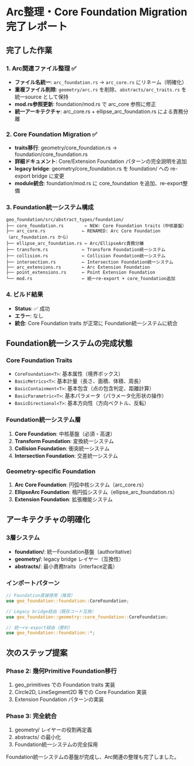 # Arc整理・Core Foundation Migration完了レポート

## 完了した作業

### 1. Arc関連ファイル整理 ✅
- **ファイル名統一**: `arc_foundation.rs` → `arc_core.rs` にリネーム（明確化）
- **重複ファイル削除**: `geometry/arc.rs` を削除、`abstracts/arc_traits.rs` を統一source として保持  
- **mod.rs参照更新**: foundation/mod.rs で arc_core 参照に修正
- **統一アーキテクチャ**: arc_core.rs + ellipse_arc_foundation.rs による責務分離

### 2. Core Foundation Migration ✅
- **traits移行**: geometry/core_foundation.rs → foundation/core_foundation.rs
- **詳細ドキュメント**: Core/Extension Foundation パターンの完全説明を追加
- **legacy bridge**: geometry/core_foundation.rs を foundation/ への re-export bridge に変更
- **module統合**: foundation/mod.rs に core_foundation を追加、re-export整備

### 3. Foundation統一システム構成

```
geo_foundation/src/abstract_types/foundation/
├── core_foundation.rs        ← NEW: Core Foundation traits（中核基盤）
├── arc_core.rs              ← RENAMED: Arc Core Foundation（arc_foundation.rs から）
├── ellipse_arc_foundation.rs ← Arc/EllipseArc責務分離
├── transform.rs             ← Transform Foundation統一システム
├── collision.rs             ← Collision Foundation統一システム
├── intersection.rs          ← Intersection Foundation統一システム
├── arc_extensions.rs        ← Arc Extension Foundation
├── point_extensions.rs      ← Point Extension Foundation
└── mod.rs                   ← 統一re-export + core_foundation追加
```

### 4. ビルド結果
- **Status**: ✅ 成功
- **エラー**: なし
- **統合**: Core Foundation traits が正常に Foundation統一システムに統合

## Foundation統一システムの完成状態

### Core Foundation Traits
- `CoreFoundation<T>`: 基本属性（境界ボックス）
- `BasicMetrics<T>`: 基本計量（長さ、面積、体積、周長）
- `BasicContainment<T>`: 基本包含（点の包含判定、距離計算）
- `BasicParametric<T>`: 基本パラメータ（パラメータ化形状の操作）
- `BasicDirectional<T>`: 基本方向性（方向ベクトル、反転）

### Foundation統一システム層
1. **Core Foundation**: 中核基盤（必須・高速）
2. **Transform Foundation**: 変換統一システム
3. **Collision Foundation**: 衝突統一システム
4. **Intersection Foundation**: 交差統一システム

### Geometry-specific Foundation
1. **Arc Core Foundation**: 円弧中核システム（arc_core.rs）
2. **EllipseArc Foundation**: 楕円弧システム（ellipse_arc_foundation.rs）
3. **Extension Foundation**: 拡張機能システム

## アーキテクチャの明確化

### 3層システム
- **foundation/**: 統一Foundation基盤（authoritative）
- **geometry/**: legacy bridge レイヤー（互換性）
- **abstracts/**: 最小責務traits（interface定義）

### インポートパターン
```rust
// Foundation直接使用（推奨）
use geo_foundation::foundation::CoreFoundation;

// Legacy bridge経由（既存コード互換）
use geo_foundation::geometry::core_foundation::CoreFoundation;

// 統一re-export経由（便利）
use geo_foundation::foundation::*;
```

## 次のステップ提案

### Phase 2: 幾何Primitive Foundation移行
1. geo_primitives での Foundation traits 実装
2. Circle2D, LineSegment2D 等での Core Foundation 実装
3. Extension Foundation パターンの実装

### Phase 3: 完全統合
1. geometry/ レイヤーの役割再定義
2. abstracts/ の最小化
3. Foundation統一システムの完全採用

Foundation統一システムの基盤が完成し、Arc関連の整理も完了しました。